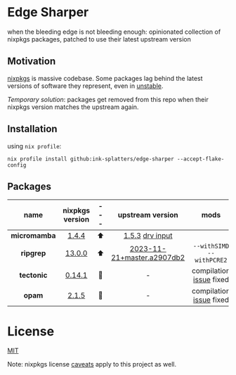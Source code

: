 # Edge Sharper

when the bleeding edge is not bleeding enough: opinionated collection of nixpkgs packages, patched to use their latest upstream version

## Motivation

[nixpkgs](https://github.com/NixOS/nixpkgs) is massive codebase. Some packages lag behind the latest versions of software they represent, even in [unstable](https://nixos.org/channels/nixpkgs-unstable).

_Temporary solution_: packages get removed from this repo when their nixpkgs version matches the upstream again.

## Installation

using `nix profile`:

```shell
nix profile install github:ink-splatters/edge-sharper --accept-flake-config
```

## Packages

name | nixpkgs version |---|upstream version |mods
:---: | :---: | :---:  | :---:  | :---:
__micromamba__|[1.4.4](https://github.com/mamba-org/mamba/archive/micromamba-1.4.4.tar.gz)|⬆️|[1.5.3](https://github.com/mamba-org/mamba/commit/91c41db53394f8425094554dfabc301bc040337a) [drv input](https://github.com/mamba-org/mamba/archive/micromamba-1.5.3.tar.gz)|
__ripgrep__|[13.0.0](https://github.com/BurntSushi/ripgrep/commit/af6b6c543b224d348a8876f0c06245d9ea7929c5)|⬆️|[2023-11-21+master.a2907db2](https://github.com/BurntSushi/ripgrep/commit/a2907db2de20fd33b0bf02d9bd1375da06218865)| `--withSIMD --withPCRE2`
__tectonic__|[0.14.1](https://github.com/tectonic-typesetting/tectonic/commit/0bd27896a2bb8eddd91b2b5391c9bcd8ad74da00)|🔄|-| compilation [issue](https://github.com/NixOS/nixpkgs/issues/166205) fixed
__opam__|[2.1.5](https://github.com/ocaml/opam/commit/93f47ec3140f6299182254fbe7eeae68f9ca7abd)|🔄|-| compilation [issue](https://github.com/NixOS/nixpkgs/issues/166205) fixed

# License

[MIT](LICENSE)

Note: nixpkgs license [caveats](https://github.com/NixOS/nixpkgs#license) apply to this project as well.

